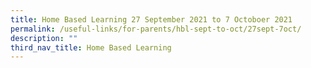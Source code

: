 ```yaml
---
title: Home Based Learning 27 September 2021 to 7 Octoboer 2021
permalink: /useful-links/for-parents/hbl-sept-to-oct/27sept-7oct/
description: ""
third_nav_title: Home Based Learning
---
```




